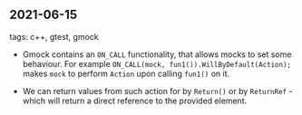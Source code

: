 ## 2021-06-15

tags: c++, gtest, gmock

* Gmock contains an `ON_CALL` functionality, that allows mocks to set some behaviour. For example `ON_CALL(mock, fun1()).WillByDefault(Action);` makes `mock` to perform `Action` upon calling `fun1()` on it.

* We can return values from such action for by `Return()` or by `ReturnRef` - which will return a direct reference to the provided element.